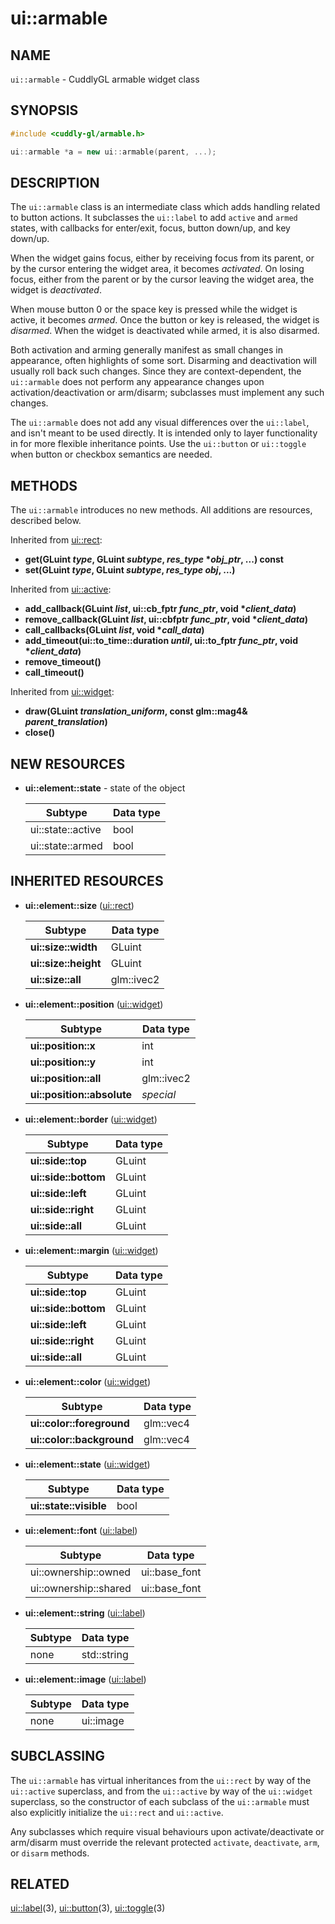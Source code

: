 ui::armable
===========

## NAME ##

`ui::armable` - CuddlyGL armable widget class

## SYNOPSIS ##

```cpp
#include <cuddly-gl/armable.h>

ui::armable *a = new ui::armable(parent, ...);
```

## DESCRIPTION ##

The `ui::armable` class is an intermediate class which adds handling
related to button actions.  It subclasses the `ui::label` to add
`active` and `armed` states, with callbacks for enter/exit, focus,
button down/up, and key down/up.

When the widget gains focus, either by receiving focus from its
parent, or by the cursor entering the widget area, it becomes
*activated*.  On losing focus, either from the parent or by the cursor
leaving the widget area, the widget is *deactivated*.

When mouse button 0 or the space key is pressed while the widget is
active, it becomes *armed*.  Once the button or key is released, the
widget is *disarmed*.  When the widget is deactivated while armed, it
is also disarmed.

Both activation and arming generally manifest as small changes in
appearance, often highlights of some sort.  Disarming and deactivation
will usually roll back such changes.  Since they are
context-dependent, the `ui::armable` does not perform any appearance
changes upon activation/deactivation or arm/disarm; subclasses must
implement any such changes.

The `ui::armable` does not add any visual differences over the
`ui::label`, and isn't meant to be used directly.  It is intended only
to layer functionality in for more flexible inheritance points.  Use
the `ui::button` or `ui::toggle` when button or checkbox semantics are
needed.

## METHODS ##

The `ui::armable` introduces no new methods.  All additions are
resources, described below.

Inherited from [ui::rect](ui-rect.md):

* **get(GLuint _type_, GLuint _subtype_, _res_type_ \*_obj_ptr_, ...) const**
* **set(GLuint _type_, GLuint _subtype_, _res_type_ _obj_, ...)**

Inherited from [ui::active](ui-active.md):

* **add_callback(GLuint _list_, ui::cb_fptr _func_ptr_, void \*_client_data_)**
* **remove_callback(GLuint _list_, ui::cbfptr _func_ptr_, void \*_client_data_)**
* **call_callbacks(GLuint _list_, void \*_call_data_)**
* **add_timeout(ui::to_time::duration _until_, ui::to_fptr _func_ptr_, void \*_client_data_)**
* **remove_timeout()**
* **call_timeout()**

Inherited from [ui::widget](ui-widget.md):

* **draw(GLuint _translation_uniform_, const glm::mag4& _parent_translation_)**
* **close()**

## NEW RESOURCES ##

* **ui::element::state** - state of the object

  | Subtype           | Data type |
  | ----------------- | --------- |
  | ui::state::active | bool      |
  | ui::state::armed  | bool      |

## INHERITED RESOURCES ##

* **ui::element::size** ([ui::rect](ui-rect.md))

  | Subtype              | Data type  |
  | -------------------- | ---------- |
  | **ui::size::width**  | GLuint     |
  | **ui::size::height** | GLuint     |
  | **ui::size::all**    | glm::ivec2 |

* **ui::element::position** ([ui::widget](ui-widget.md))

  | Subtype                    | Data type  |
  | -------------------------- | ---------- |
  | **ui::position::x**        | int        |
  | **ui::position::y**        | int        |
  | **ui::position::all**      | glm::ivec2 |
  | **ui::position::absolute** | *special*  |

* **ui::element::border** ([ui::widget](ui-widget.md))

  | Subtype              | Data type |
  | -------------------- | --------- |
  | **ui::side::top**    | GLuint    |
  | **ui::side::bottom** | GLuint    |
  | **ui::side::left**   | GLuint    |
  | **ui::side::right**  | GLuint    |
  | **ui::side::all**    | GLuint    |

* **ui::element::margin** ([ui::widget](ui-widget.md))

  | Subtype              | Data type |
  | -------------------- | --------- |
  | **ui::side::top**    | GLuint    |
  | **ui::side::bottom** | GLuint    |
  | **ui::side::left**   | GLuint    |
  | **ui::side::right**  | GLuint    |
  | **ui::side::all**    | GLuint    |

* **ui::element::color** ([ui::widget](ui-widget.md))

  | Subtype                   | Data type |
  | ------------------------- | --------- |
  | **ui::color::foreground** | glm::vec4 |
  | **ui::color::background** | glm::vec4 |

* **ui::element::state** ([ui::widget](ui-widget.md))

  | Subtype                | Data type |
  | ---------------------- | --------- |
  | **ui::state::visible** | bool      |

* **ui::element::font** ([ui::label](ui-label.md))

  | Subtype               | Data type     |
  | --------------------- | ------------- |
  | ui::ownership::owned  | ui::base_font |
  | ui::ownership::shared | ui::base_font |

* **ui::element::string** ([ui::label](ui-label.md))

  | Subtype | Data type   |
  | ------- | ----------- |
  | none    | std::string |

* **ui::element::image** ([ui::label](ui-label.md))

  | Subtype | Data type |
  | ------- | --------- |
  | none    | ui::image |

## SUBCLASSING ##

The `ui::armable` has virtual inheritances from the `ui::rect` by way
of the `ui::active` superclass, and from the `ui::active` by way of
the `ui::widget` superclass, so the constructor of each subclass of
the `ui::armable` must also explicitly initialize the `ui::rect` and
`ui::active`.

Any subclasses which require visual behaviours upon
activate/deactivate or arm/disarm must override the relevant protected
`activate`, `deactivate`, `arm`, or `disarm` methods.

## RELATED ##

[ui::label](ui-label.md)(3), [ui::button](ui-button.md)(3),
[ui::toggle](ui-toggle.md)(3)
